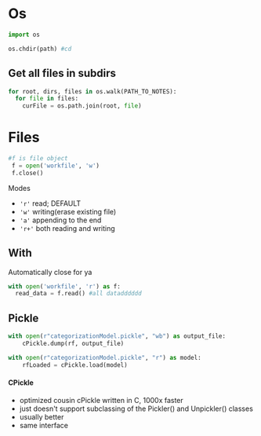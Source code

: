 # Os

```python
import os

os.chdir(path) #cd
```

## Get all files in subdirs
```python
for root, dirs, files in os.walk(PATH_TO_NOTES):
  for file in files:
    curFile = os.path.join(root, file)
```
# Files
```python
#f is file object
 f = open('workfile', 'w')
 f.close()
```

Modes
- `'r'` read; DEFAULT
- `'w'` writing(erase existing file)
- `'a'` appending to the end
- `'r+'` both reading and writing

## With
Automatically close for ya
```python
with open('workfile', 'r') as f:
  read_data = f.read() #all datadddddd
```

## Pickle
```python
with open(r"categorizationModel.pickle", "wb") as output_file:
    cPickle.dump(rf, output_file)

with open(r"categorizationModel.pickle", "r") as model:
    rfLoaded = cPickle.load(model)
```

#### CPickle
- optimized cousin cPickle written in C, 1000x faster
- just doesn't support subclassing of the Pickler() and Unpickler() classes
- usually better
- same interface
